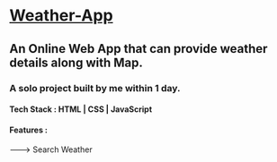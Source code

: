 # [Weather-App](https://akashkmt.github.io/Weather-App/)

<h2>An Online Web App that can provide weather details along with Map.</h2>
<h3>A solo project built by me within 1 day.</h3>
<h4>Tech Stack : HTML | CSS | JavaScript </h4>
<h4>Features : </h4>
<p>---> Search Weather</p>
